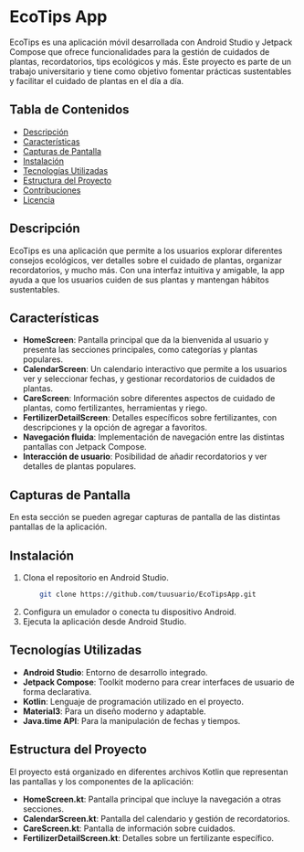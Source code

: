 # EcoTips App

EcoTips es una aplicación móvil desarrollada con Android Studio y Jetpack Compose que ofrece funcionalidades para la gestión de cuidados de plantas, recordatorios, tips ecológicos y más. Este proyecto es parte de un trabajo universitario y tiene como objetivo fomentar prácticas sustentables y facilitar el cuidado de plantas en el día a día.

## Tabla de Contenidos
- [Descripción](#descripción)
- [Características](#características)
- [Capturas de Pantalla](#capturas-de-pantalla)
- [Instalación](#instalación)
- [Tecnologías Utilizadas](#tecnologías-utilizadas)
- [Estructura del Proyecto](#estructura-del-proyecto)
- [Contribuciones](#contribuciones)
- [Licencia](#licencia)

## Descripción
EcoTips es una aplicación que permite a los usuarios explorar diferentes consejos ecológicos, ver detalles sobre el cuidado de plantas, organizar recordatorios, y mucho más. Con una interfaz intuitiva y amigable, la app ayuda a que los usuarios cuiden de sus plantas y mantengan hábitos sustentables.

## Características
- **HomeScreen**: Pantalla principal que da la bienvenida al usuario y presenta las secciones principales, como categorías y plantas populares.
- **CalendarScreen**: Un calendario interactivo que permite a los usuarios ver y seleccionar fechas, y gestionar recordatorios de cuidados de plantas.
- **CareScreen**: Información sobre diferentes aspectos de cuidado de plantas, como fertilizantes, herramientas y riego.
- **FertilizerDetailScreen**: Detalles específicos sobre fertilizantes, con descripciones y la opción de agregar a favoritos.
- **Navegación fluida**: Implementación de navegación entre las distintas pantallas con Jetpack Compose.
- **Interacción de usuario**: Posibilidad de añadir recordatorios y ver detalles de plantas populares.

## Capturas de Pantalla
En esta sección se pueden agregar capturas de pantalla de las distintas pantallas de la aplicación.

## Instalación
1. Clona el repositorio en Android Studio.
   ```bash
       git clone https://github.com/tuusuario/EcoTipsApp.git
   ```
3. Configura un emulador o conecta tu dispositivo Android.
4. Ejecuta la aplicación desde Android Studio.

## Tecnologías Utilizadas
- **Android Studio**: Entorno de desarrollo integrado.
- **Jetpack Compose**: Toolkit moderno para crear interfaces de usuario de forma declarativa.
- **Kotlin**: Lenguaje de programación utilizado en el proyecto.
- **Material3**: Para un diseño moderno y adaptable.
- **Java.time API**: Para la manipulación de fechas y tiempos.

## Estructura del Proyecto
El proyecto está organizado en diferentes archivos Kotlin que representan las pantallas y los componentes de la aplicación:

- **HomeScreen.kt**: Pantalla principal que incluye la navegación a otras secciones.
- **CalendarScreen.kt**: Pantalla del calendario y gestión de recordatorios.
- **CareScreen.kt**: Pantalla de información sobre cuidados.
- **FertilizerDetailScreen.kt**: Detalles sobre un fertilizante específico.

